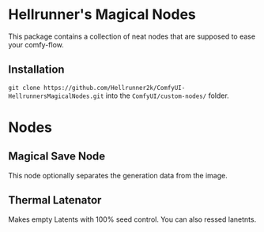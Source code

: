 # Hellrunner's Magical Nodes
This package contains a collection of neat nodes that are supposed to ease your comfy-flow.

## Installation
`git clone https://github.com/Hellrunner2k/ComfyUI-HellrunnersMagicalNodes.git` into the `ComfyUI/custom-nodes/` folder.

# Nodes
## Magical Save Node
This node optionally separates the generation data from the image.

## Thermal Latenator
Makes empty Latents with 100% seed control. You can also ressed lanetnts.
